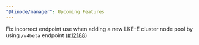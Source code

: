 ```yaml
---
"@linode/manager": Upcoming Features
---
```


Fix incorrect endpoint use when adding a new LKE-E cluster node pool by using `/v4beta` endpoint ([#12188](https://github.com/linode/manager/pull/12188))
